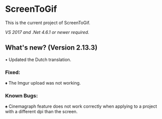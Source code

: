 ﻿# ScreenToGif  

This is the current project of ScreenToGif.  

_VS 2017 and .Net 4.6.1 or newer required._


## What's new? (Version 2.13.3)

• Updated the Dutch translation. 

### Fixed:

♦ The Imgur upload was not working. 

### Known Bugs:

♠ Cinemagraph feature does not work correctly when applying to a project with a 
different dpi than the screen.  
